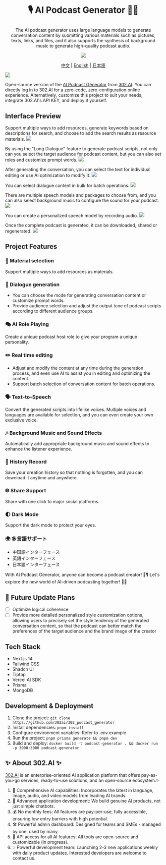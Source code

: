 # <p align="center">🎙️ AI Podcast Generator 🚀✨</p>

<p align="center">The AI podcast generator uses large language models to generate conversation content by submitting various materials such as pictures, texts, links, and files, and it also supports the synthesis of background music to generate high-quality podcast audio.</p>

<p align="center"><a href="https://302.ai/en/tools/podcast/" target="blank"><img src="https://file.302ai.cn/gpt/imgs/github/302_badge.png" /></a></p >

<p align="center"><a href="README_zh.md">中文</a> | <a href="README.md">English</a> | <a href="README_ja.md">日本語</a></p>

![](docs/302_Podcast_Generator_en.png)

Open-source version of the [AI Podcast Generator](https://302.ai/en/tools/podcast/) from [302.AI](https://302.ai).
You can directly log in to 302.AI for a zero-code, zero-configuration online experience.
Alternatively, customize this project to suit your needs, integrate 302.AI's API KEY, and deploy it yourself.

## Interface Preview
Support multiple ways to add resources, generate keywords based on descriptions for search, and choose to add the search results as resource materials.
![](docs/302_Podcast_Generator_en_screenshot_07.png)   

By using the "Long Dialogue" feature to generate podcast scripts, not only can you select the target audience for podcast content, but you can also set roles and customize prompt words.
![](docs/302_Podcast_Generator_en_screenshot_01.png)   

After generating the conversation, you can select the text for individual editing or use AI optimization to modify it.
![](docs/302_Podcast_Generator_en_screenshot_02.png)    

You can select dialogue content in bulk for batch operations.
![](docs/302_Podcast_Generator_en_screenshot_03.png)    

There are multiple speech models and packages to choose from, and you can also select background music to configure the sound for your podcast.
![](docs/302_Podcast_Generator_en_screenshot_04.png)    

You can create a personalized speech model by recording audio.
![](docs/302_Podcast_Generator_en_screenshot_05.png) 

Once the complete podcast is generated, it can be downloaded, shared or regenerated.
![](docs/302_Podcast_Generator_en_screenshot_06.png)

## Project Features
###  🎯  Material selection
Support multiple ways to add resources as materials.
###  📝  Dialogue generation
- You can choose the mode for generating conversation content or customize prompt words.
- Provide audience selection and adjust the output tone of podcast scripts according to different audience groups.
###  🎭  AI Role Playing
Create a unique podcast host role to give your program a unique personality.
###  ✏️  Real time editing
- Adjust and modify the content at any time during the generation process, and even use AI to assist you in editing and optimizing the content.
- Support batch selection of conversation content for batch operations.
### 🗣️ Text-to-Speech
Convert the generated scripts into lifelike voices. Multiple voices and languages are available for selection, and you can even create your own exclusive voice.
### 🎶 Background Music and Sound Effects
Automatically add appropriate background music and sound effects to enhance the listener experience.
### 📜 History Record
Save your creation history so that nothing is forgotten, and you can download it anytime and anywhere.
### 🌐 Share Support
Share with one click to major social platforms.
### 🌓 Dark Mode
Support the dark mode to protect your eyes.
### 🌍 多言語サポート
- 中国語インターフェース
- 英語インターフェース
- 日本語インターフェース


With AI Podcast Generator, anyone can become a podcast creator! 🎉🎙️ Let's explore the new world of AI-driven podcasting together! 🌟🚀

## 🚩 Future Update Plans
- [ ] Optimize logical coherence
- [ ] Provide more detailed personalized style customization options, allowing users to precisely set the style tendency of the generated conversation content, so that the podcast can better match the preferences of the target audience and the brand image of the creator

## Tech Stack
- Next.js 14
- Tailwind CSS
- Shadcn UI
- Tiptap
- Vercel AI SDK
- Prisma
- MongoDB

## Development & Deployment
1. Clone the project: `git clone https://github.com/302ai/302_podcast_generator`
2. Install dependencies: `pnpm install`
3. Configure environment variables: Refer to .env.example
4. Run the project: `pnpm prisma generate && pnpm dev`
5. Build and deploy: `docker build -t podcast-generator . && docker run -p 3000:3000 podcast-generator`


## ✨ About 302.AI ✨
[302.AI](https://302.ai) is an enterprise-oriented AI application platform that offers pay-as-you-go services, ready-to-use solutions, and an open-source ecosystem.✨
1. 🧠 Comprehensive AI capabilities: Incorporates the latest in language, image, audio, and video models from leading AI brands.
2. 🚀 Advanced application development: We build genuine AI products, not just simple chatbots.
3. 💰 No monthly fees: All features are pay-per-use, fully accessible, ensuring low entry barriers with high potential.
4. 🛠 Powerful admin dashboard: Designed for teams and SMEs - managed by one, used by many.
5. 🔗 API access for all AI features: All tools are open-source and customizable (in progress).
6. 💡 Powerful development team: Launching 2-3 new applications weekly with daily product updates. Interested developers are welcome to contact us.
